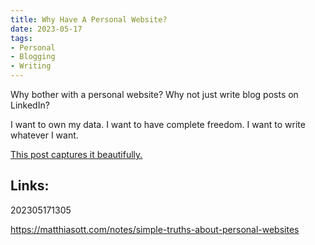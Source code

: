 ```yaml
---
title: Why Have A Personal Website?
date: 2023-05-17
tags:
- Personal
- Blogging
- Writing
---
```


Why bother with a personal website? Why not just write blog posts on LinkedIn?

I want to own my data. I want to have complete freedom. I want to write whatever I want. 

[This post captures it beautifully.](https://matthiasott.com/notes/simple-truths-about-personal-websites)


## Links:

202305171305

https://matthiasott.com/notes/simple-truths-about-personal-websites
